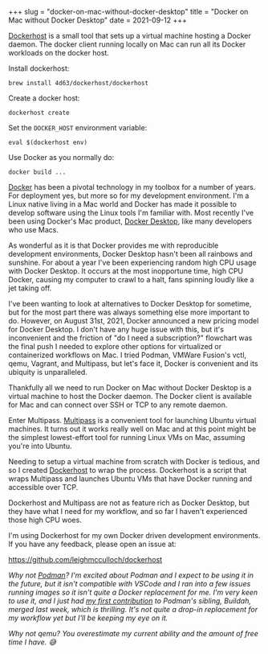 +++
slug = "docker-on-mac-without-docker-desktop"
title = "Docker on Mac without Docker Desktop"
date = 2021-09-12
+++

[Dockerhost] is a small tool that sets up a virtual machine hosting a Docker
daemon. The docker client running locally on Mac can run all its Docker
workloads on the docker host.

Install dockerhost:
```
brew install 4d63/dockerhost/dockerhost
```

Create a docker host:
```
dockerhost create
```

Set the `DOCKER_HOST` environment variable:
```
eval $(dockerhost env)
```

Use Docker as you normally do:
```
docker build ...
```

[Docker] has been a pivotal technology in my toolbox for a number of years.  For
deployment yes, but more so for my development environment. I'm a Linux native
living in a Mac world and Docker has made it possible to develop software using
the Linux tools I'm familiar with. Most recently I've been using Docker's Mac
product, [Docker Desktop], like many developers who use Macs.

As wonderful as it is that Docker provides me with reproducible development
environments, Docker Desktop hasn't been all rainbows and sunshine. For about a
year I've been experiencing random high CPU usage with Docker Desktop. It occurs
at the most inopportune time, high CPU Docker, causing my computer to crawl to a
halt, fans spinning loudly like a jet taking off.

I've been wanting to look at alternatives to Docker Desktop for sometime, but
for the most part there was always something else more important to do. However,
on August 31st, 2021, Docker announced a new pricing model for Docker Desktop.
I don't have any huge issue with this, but it's inconvenient and the friction of
"do I need a subscription?" flowchart was the final push I needed to explore
other options for virtualized or containerized workflows on Mac. I tried Podman,
VMWare Fusion's vctl, qemu, Vagrant, and Multipass, but let's face it, Docker is
convenient and its ubiquity is unparalleled.

Thankfully all we need to run Docker on Mac without Docker Desktop is a virtual
machine to host the Docker daemon. The Docker client is available for Mac and
can connect over SSH or TCP to any remote daemon.

Enter Multipass. [Multipass] is a convenient tool for launching Ubuntu virtual
machines. It turns out it works really well on Mac and at this point might be
the simplest lowest-effort tool for running Linux VMs on Mac, assuming you're
into Ubuntu.

Needing to setup a virtual machine from scratch with Docker is tedious, and so I
created [Dockerhost] to wrap the process. Dockerhost is a script that wraps
Multipass and launches Ubuntu VMs that have Docker running and accessible over
TCP.

Dockerhost and Multipass are not as feature rich as Docker Desktop, but they
have what I need for my workflow, and so far I haven't experienced those high
CPU woes.

I'm using Dockerhost for my own Docker driven development environments. If you
have any feedback, please open an issue at:

https://github.com/leighmcculloch/dockerhost

_Why not [Podman]? I'm excited about Podman and I expect to be using it in the
future, but it isn't compatible with VSCode and I ran into a few issues running
images so it isn't quite a Docker replacement for me. I'm very keen to use it,
and I just had [my first
contribution](https://github.com/containers/buildah/commit/58a16f97689cc96b1a69a03d773c4399413f8854)
to Podman's sibling, Buildah, merged last week, which is thrilling. It's not
quite a drop-in replacement for my workflow yet but I'll be keeping my eye on
it._

_Why not qemu? You overestimate my current ability and the amount of free time I
have.  😅_

[Dockerhost]: https://github.com/leighmcculloch/dockerhost
[Docker]: https://docker.com
[Docker Desktop]: https://docker.com/products/docker-desktop
[Multipass]: https://multipass.run
[Podman]: https://podman.io
